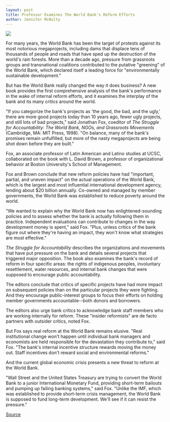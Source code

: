 ```yaml
---
layout: post
title: Professor Examines The World Bank's Reform Efforts
author: Jennifer McNulty
---
```


![][3]

For many years, the World Bank has been the target of protests against its most notorious megaprojects, including dams that displace tens of thousands of people and roads that have sped up the destruction of the world's rain forests. More than a decade ago, pressure from grassroots groups and transnational coalitions contributed to the putative "greening" of the World Bank, which declared itself a leading force for "environmentally sustainable development."

But has the World Bank really changed the way it does business? A new book provides the first comprehensive analysis of the bank's performance in the wake of internal reform efforts, and it examines the interplay of the bank and its many critics around the world.

"If you categorize the bank's projects as 'the good, the bad, and the ugly,' there are more good projects today than 10 years ago, fewer ugly projects, and still lots of bad projects," said Jonathan Fox, coeditor of _The Struggle for Accountability: The World Bank, NGOs, and Grassroots Movements_ (Cambridge, MA: MIT Press, 1998). "On balance, many of the bank's promises remain unfulfilled, but more of the nasty megaprojects are being shot down before they are built."

Fox, an associate professor of Latin American and Latino studies at UCSC, collaborated on the book with L. David Brown, a professor of organizational behavior at Boston University's School of Management.

Fox and Brown conclude that new reform policies have had "important, partial, and uneven impact" on the actual operations of the World Bank, which is the largest and most influential international development agency, lending about $20 billion annually. Co-owned and managed by member governments, the World Bank was established to reduce poverty around the world.

"We wanted to explain why the World Bank now has enlightened-sounding policies and to assess whether the bank is actually following them in practice. Independent evaluations can contribute to changes in the way development money is spent," said Fox. "Plus, unless critics of the bank figure out where they're having an impact, they won't know what strategies are most effective."

_The Struggle for Accountability_ describes the organizations and movements that have put pressure on the bank and details several projects that triggered major opposition. The book also examines the bank's record of reform in four specific areas: the rights of indigenous peoples, involuntary resettlement, water resources, and internal bank changes that were supposed to encourage public accountability.

The editors conclude that critics of specific projects have had more impact on subsequent policies than on the particular projects they were fighting. And they encourage public-interest groups to focus their efforts on holding member governments accountable--both donors and borrowers.

The editors also urge bank critics to acknowledge bank staff members who are working internally for reform. These "insider reformists" are de facto partners with outsider critics, noted Fox.

But Fox says real reform at the World Bank remains elusive. "Real institutional change won't happen until individual bank managers and economists are held responsible for the devastation they contribute to," said Fox. "The bank's internal incentive structure rewards moving the money out. Staff incentives don't reward social and environmental reforms."

And the current global economic crisis presents a new threat to reform at the World Bank.

"Wall Street and the United States Treasury are trying to convert the World Bank to a junior International Monetary Fund, providing short-term bailouts and pumping up failing banking systems," said Fox. "Unlike the IMF, which was established to provide short-term crisis management, the World Bank is supposed to fund long-term development. We'll see if it can resist the pressure."

[3]: http://www1.ucsc.edu/oncampus/currents/98-99/art/book.98-11-09.jpg

[Source](http://www1.ucsc.edu/oncampus/currents/98-99/11-09/fox.htm "Permalink to Jonathan Fox book on World Bank: 11-09-98")
